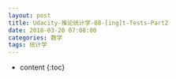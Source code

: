 ```yaml
---
layout: post
title: Udacity-推论统计学-08-[ing]t-Tests-Part2
date: 2018-03-20 07:08:00
categories: 数学
tags: 统计学
---
```

* content
{:toc}






















